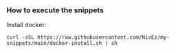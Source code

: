 ### How to execute the snippets

Install docker:
```
curl -sSL https://raw.githubusercontent.com/NivEz/my-snippets/main/docker-install.sh | sh
```
